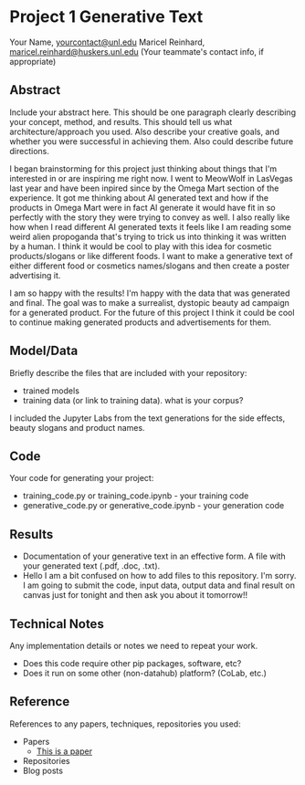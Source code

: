 # Project 1 Generative Text

Your Name, yourcontact@unl.edu
Maricel Reinhard, maricel.reinhard@huskers.unl.edu
(Your teammate's contact info, if appropriate)

## Abstract

Include your abstract here. This should be one paragraph clearly describing your concept, method, and results. This should tell us what architecture/approach you used. Also describe your creative goals, and whether you were successful in achieving them. Also could describe future directions.

I began brainstorming for this project just thinking about things that I'm interested in or are inspiring me right now. I went to MeowWolf in LasVegas last year and have been inpired since by the Omega Mart section of the experience. It got me thinking about AI generated text and how if the products in Omega Mart were in fact AI generate it would have fit in so perfectly with the story they were trying to convey as well. I also really like how when I read different AI generated texts it feels like I am reading some weird alien propoganda that's trying to trick us into thinking it was written by a human. I think it would be cool to play with this idea for cosmetic products/slogans or like different foods. I want to make a generative text of either different food or cosmetics names/slogans and then create a poster advertising it.

I am so happy with the results! I'm happy with the data that was generated and final. The goal was to make a surrealist, dystopic beauty ad campaign for a generated product. For the future of this project I think it could be cool to continue making generated products and advertisements for them. 

## Model/Data

Briefly describe the files that are included with your repository:
- trained models
- training data (or link to training data). what is your corpus?

I included the Jupyter Labs from the text generations for the side effects, beauty slogans and product names. 

## Code

Your code for generating your project:
- training_code.py or training_code.ipynb - your training code
- generative_code.py or generative_code.ipynb - your generation code

## Results

- Documentation of your generative text in an effective form. A file with your generated text (.pdf, .doc, .txt). 
- Hello I am a bit confused on how to add files to this repository. I'm sorry. I am going to submit the code, input data, output data and final result on canvas just for tonight and then ask you about it tomorrow!!

## Technical Notes

Any implementation details or notes we need to repeat your work. 
- Does this code require other pip packages, software, etc?
- Does it run on some other (non-datahub) platform? (CoLab, etc.)

## Reference

References to any papers, techniques, repositories you used:
- Papers
  - [This is a paper](this_is_the_link.pdf)
- Repositories
- Blog posts
